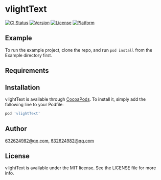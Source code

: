 # vlightText

[![CI Status](https://img.shields.io/travis/632624982@qq.com/vlightText.svg?style=flat)](https://travis-ci.org/632624982@qq.com/vlightText)
[![Version](https://img.shields.io/cocoapods/v/vlightText.svg?style=flat)](https://cocoapods.org/pods/vlightText)
[![License](https://img.shields.io/cocoapods/l/vlightText.svg?style=flat)](https://cocoapods.org/pods/vlightText)
[![Platform](https://img.shields.io/cocoapods/p/vlightText.svg?style=flat)](https://cocoapods.org/pods/vlightText)

## Example

To run the example project, clone the repo, and run `pod install` from the Example directory first.

## Requirements

## Installation

vlightText is available through [CocoaPods](https://cocoapods.org). To install
it, simply add the following line to your Podfile:

```ruby
pod 'vlightText'
```

## Author

632624982@qq.com, 632624982@qq.com

## License

vlightText is available under the MIT license. See the LICENSE file for more info.
